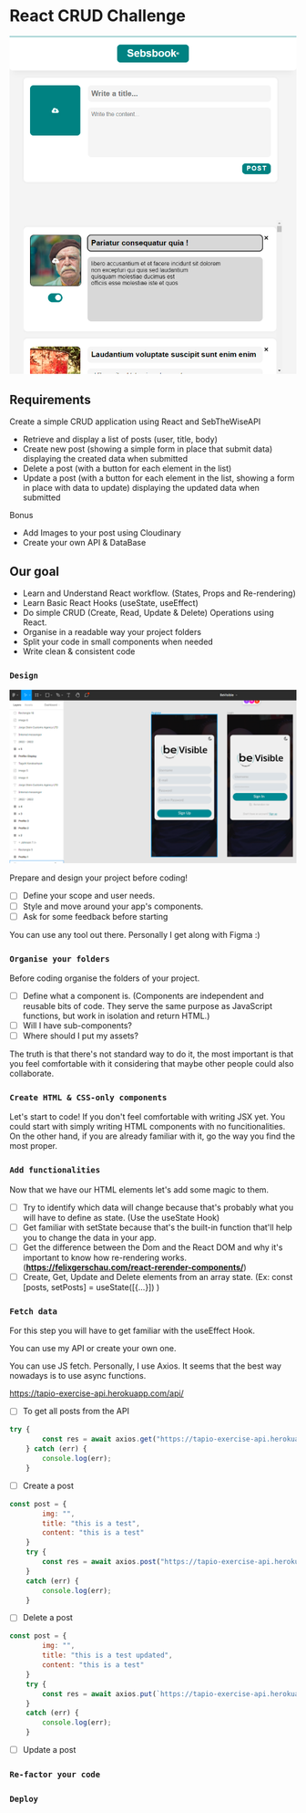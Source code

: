 # React CRUD Challenge

![SebsBook](./imgs/sebsbook.png?raw=true "SebsBook")

## Requirements

Create a simple CRUD application using React and SebTheWiseAPI

- Retrieve and display a list of posts (user, title, body)
- Create new post (showing a simple form in place that submit data) displaying
the created data when submitted
- Delete a post (with a button for each element in the list)
- Update a post (with a button for each element in the list, showing a form in
place with data to update) displaying the updated data when submitted

Bonus

- Add Images to your post using Cloudinary
- Create your own API & DataBase


## Our goal

- Learn and Understand React workflow. (States, Props and Re-rendering)
- Learn Basic React Hooks (useState, useEffect)
- Do simple CRUD (Create, Read, Update & Delete) Operations using React.
- Organise in a readable way your project folders
- Split your code in small components when needed
- Write clean & consistent code

### `Design`

![Figma](./imgs/figma.png?raw=true "Figma")

Prepare and design your project before coding! 

- [ ] Define your scope and user needs.
- [ ] Style and move around your app's components.
- [ ] Ask for some feedback before starting

You can use any tool out there. Personally I get along with Figma :)

### `Organise your folders`

Before coding organise the folders of your project. 

- [ ] Define what a component is. (Components are independent and reusable bits of code. They serve the same purpose as JavaScript functions, but work in isolation and return HTML.)
- [ ] Will I have sub-components?
- [ ] Where should I put my assets?

The truth is that there's not standard way to do it, the most important is that you feel comfortable with it considering that maybe other people could also collaborate.

### `Create HTML & CSS-only components`

Let's start to code! 
If you don't feel comfortable with writing JSX yet. You could start with simply writing HTML components with no funcitionalities. On the other hand, if you are already familiar with it, go the way you find the most proper.


### `Add functionalities`

Now that we have our HTML elements let's add some magic to them.

- [ ] Try to identify which data will change because that's probably what you will have to define as state. (Use the useState Hook)
- [ ] Get familiar with setState because that's the built-in function that'll help you to change the data in your app.
- [ ] Get the difference between the Dom and the React DOM and why it's important to know how re-rendering works. (**https://felixgerschau.com/react-rerender-components/**)
- [ ] Create, Get, Update and Delete elements from an array state. (Ex: const [posts, setPosts] = useState([{...}]) )

### `Fetch data`

For this step you will have to get familiar with the useEffect Hook.

You can use my API or create your own one.

You can use JS fetch. Personally, I use Axios. It seems that the best way nowadays is to use async functions.

https://tapio-exercise-api.herokuapp.com/api/

- [ ] To get all posts from the API

```js
try {
        const res = await axios.get("https://tapio-exercise-api.herokuapp.com/api/posts");
    } catch (err) {
        console.log(err);
    }
```


- [ ] Create a post

```js
const post = {
        img: "",
        title: "this is a test",
        content: "this is a test"
    }
    try {
        const res = await axios.post("https://tapio-exercise-api.herokuapp.com/api/posts", post);
    }
    catch (err) {
        console.log(err);
    }
```



- [ ] Delete a post

```js
const post = {
        img: "",
        title: "this is a test updated",
        content: "this is a test"
    }
    try {
        const res = await axios.put(`https://tapio-exercise-api.herokuapp.com/api/posts/${post.id}`, post);
    }
    catch (err) {
        console.log(err);
    }
```


- [ ] Update a post







### `Re-factor your code`


### `Deploy`

